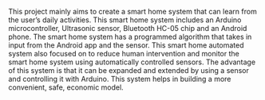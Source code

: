 This project mainly aims to create a smart home system that can learn from the user’s daily activities. This smart home system includes an Arduino microcontroller, Ultrasonic sensor, Bluetooth HC-05 chip and an Android phone. The smart home system has a programmed algorithm that takes in input from the Android app and the sensor. This smart home automated system also focused on to reduce human intervention and monitor the smart home system using automatically controlled sensors. The advantage of this system is that it can be expanded and extended by using a sensor and controlling it with Arduino. This system helps in building a more convenient, safe, economic model.
